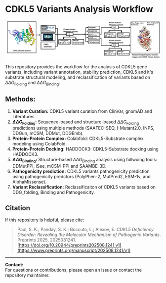 
# CDKL5 Variants Analysis Workflow

![CDKL5 graphical abstract](cdkl5-graphical-abstract-250827.jpg)

This repository provides the workflow for the analysis of CDKL5 gene variants, including variant annotation, stability prediction, CDKL5 and it's substrate structural modeling, and reclassification of variants based on $\Delta\Delta G_{\text{Folding}}$ and $\Delta\Delta G_{\text{Binding}}$.

## Methods:

1. **Variant Curation:** CDKL5 variant curation from ClinVar, gnomAD and Literatures.
2. **$\Delta\Delta G_{\text{Folding}}$:** Sequence-based and structure-based $\Delta\Delta G_{\text{Folding}}$ predictions using multiple methods (SAAFEC-SEQ, I-Mutant2.0, INPS, DDGun, mCSM, DDMut, DDGEmb).
3. **Protein-Protein Complex:** Colabfold: CDKL5-Substrate complex modeling using ColabFold.
4. **Protein-Protein Docking:** HADDOCK3: CDKL5-Substrate docking using HADDOCK3.
5. **$\Delta\Delta G_{\text{Binding}}$:** Structure-based $\Delta\Delta G_{\text{Binding}}$ analysis using follwoing tools: DDMutPPI, iSee, mCSM-PPI and SAAMBE-3D.
6. **Pathogenicity prediction:** CDKL5 variants pathogenicity prediction using pathogenicity predctors (PolyPhen-2, MutPred2, ESM-1v, and AlphaMissense).
7. **Variant Reclassification:** Reclassificaiton of CDKL5 variants based on DDG_folding, Binding and Pathogenicity.


## Citation

If this repository is helpful, please cite:  

> Paul, S. K.; Panday, S. K.; Boccuto, L.; Alexov, E. *CDKL5 Deficiency Disorder: Revealing the Molecular Mechanism of Pathogenic Variants*. Preprints 2025, 2025081241.  
> [https://doi.org/10.20944/preprints202508.1241.v1](https://www.preprints.org/manuscript/202508.1241/v1)
---

**Contact:**  
For questions or contributions, please open an issue or contact the repository maintainer.
